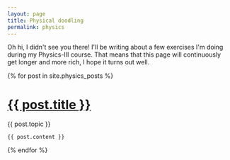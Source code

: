 ```yaml
---
layout: page
title: Physical doodling
permalink: physics
---
```


Oh hi, I didn't see you there! I'll be writing about a few exercises I'm doing during my Physics-III course. That means that this page will continuously get longer and more rich, I hope it turns out well.


<div class="posts">
  {% for post in site.physics_posts %}
  <div class="post">
    <h1 class="post-title">
      <a href="{{ post.url }}">
        {{ post.title }}
      </a>
    </h1>
    <span class="post-date">{{ post.topic }}</span>

    {{ post.content }}
  </div>
  {% endfor %}
</div>